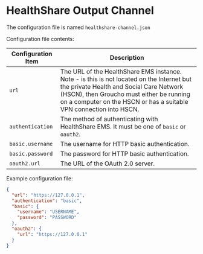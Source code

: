 # HealthShare Output Channel
The configuration file is named `healthshare-channel.json`

Configuration file contents:

| Configuration Item | Description |
|--------------------|-------------|
| `url` | The URL of the HealthShare EMS instance. Note - is this is not located on the Internet but the private Health and Social Care Network (HSCN), then Groucho must either be running on a computer on the HSCN or has a suitable VPN connection into HSCN. |
| `authentication` | The method of authenticating with HealthShare EMS. It must be one of `basic` or `oauth2`. |
| `basic.username` | The username for HTTP basic authentication. |
| `basic.password` | The password for HTTP basic authentication. |
| `oauth2.url` | The URL of the OAuth 2.0 server. |

Example configuration file:
```JSON
{
  "url": "https://127.0.0.1",
  "authentication": "basic",
  "basic": {
    "username": "USERNAME",
    "password": "PASSWORD"
  },
  "oauth2": {
    "url": "https://127.0.0.1"
  }
}
```
